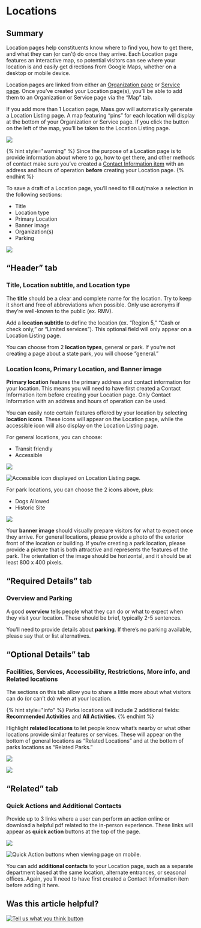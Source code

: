 # Locations

## Summary

Location pages help constituents know where to find you, how to get there, and what they can \(or can’t\) do once they arrive. Each Location page features an interactive map, so potential visitors can see where your location is and easily get directions from Google Maps, whether on a desktop or mobile device.

Location pages are linked from either an [Organization page](https://massgovdigital.gitbook.io/knowledge-base/content-types/organization-pages/general-org-page#map) or [Service page](https://massgovdigital.gitbook.io/knowledge-base/content-types/service-page#the-map-and-additional-info-tabs). Once you’ve created your Location page\(s\), you’ll be able to add them to an Organization or Service page via the “Map” tab.

If you add more than 1 Location page, Mass.gov will automatically generate a Location Listing page. A map featuring “pins” for each location will display at the bottom of your Organization or Service page. If you click the button on the left of the map, you’ll be taken to the Location Listing page.    


![](https://lh5.googleusercontent.com/IKt06n83R85TGtNX36TN1MsMjqTDFTt7MCqWrUexxxUB8KLmTZxE-lwv9O9toCu71xAaZOGRChhnwo1nrfYYiMfU3MBDvtbHqv4lgdiE62MXQaIIMfVm511E9t2BeMmXdIE26XcR)

{% hint style="warning" %}
Since the purpose of a Location page is to provide information about where to go, how to get there, and other methods of contact make sure you’ve created a [Contact Information item](https://massgovdigital.gitbook.io/knowledge-base/content-types/contact-information-items) with an address and hours of operation **before** creating your Location page.
{% endhint %}

To save a draft of a Location page, you’ll need to fill out/make a selection in the following sections:

* Title
* Location type
* Primary Location
* Banner image
* Organization\(s\)
* Parking

![](https://lh5.googleusercontent.com/AyL3km-PNqVA8ufXlgzY8f1H1l6SY-rduZM9DeJAamIzmZhzispLwAygOB6qJm6-uBUvRL83IEkg8He8gA0x7Y9vXEjY-7gUU7aZGKbjkMdpup8bhgzKvXed_fwSQBLhyw21YCxb)

## “Header” tab

### Title, Location subtitle, and Location type

The **title** should be a clear and complete name for the location. Try to keep it short and free of abbreviations when possible. Only use acronyms if they’re well-known to the public \(ex. RMV\).

Add a **location subtitle** to define the location \(ex. “Region 5,” “Cash or check only,” or “Limited services”\). This optional field will only appear on a Location Listing page.

You can choose from 2 **location types**, general or park. If you’re not creating a page about a state park, you will choose “general.”

### Location Icons, Primary Location, and Banner image

**Primary location** features the primary address and contact information for your location. This means you will need to have first created a Contact Information item before creating your Location page. Only Contact Information with an address and hours of operation can be used.

You can easily note certain features offered by your location by selecting **location icons**. These icons will appear on the Location page, while the accessible icon will also display on the Location Listing page.

For general locations, you can choose:

* Transit friendly
* Accessible

![](https://lh5.googleusercontent.com/VcJkc2Cr-twY6-cNc_R6B6beR24hMxoWRU2rzbLbcjBCC29MRTF1vDIZf8ge6r4eJhGd25Jw3UgZEMlQ9ddpCah0t_lmo5bjnbtUL89PdTYOpUVoLPO8zGeXEmOQiv5Ov37eMGtV)

![Accessible icon displayed on Location Listing page.](https://lh4.googleusercontent.com/ojA7zPVC-JaMCRPmCnPGfTvx5pHh0AsT1QX8gCOaz-Qe1WkNlNGOhZksSkJLTDe6hGbQfkkq1-5CxdTF8VODECB37_mYKs-z5JW5EysQYwn7MO2JWney_xJOUUZNolc4UujWqwEg)

For park locations, you can choose the 2 icons above, plus:

* Dogs Allowed
* Historic Site

![](https://lh4.googleusercontent.com/0Xnl0P538ria4br6eyVyXtHjStsDdgIZdFHJy12rMRG5N46K_Dg3wqsyu2feRsm-TNp_xPVwKuikx1FimyhLnPFxyY7nJaeFu04ObkRyEzvY6eFJksJZD3JcnJQSYNX7VYN7q_8X)

Your **banner image** should visually prepare visitors for what to expect once they arrive. For general locations, please provide a photo of the exterior front of the location or building. If you’re creating a park location, please provide a picture that is both attractive and represents the features of the park. The orientation of the image should be horizontal, and it should be at least 800 x 400 pixels.

## “Required Details” tab

### Overview and Parking

A good **overview** tells people what they can do or what to expect when they visit your location. These should be brief, typically 2-5 sentences.

You’ll need to provide details about **parking**. If there’s no parking available, please say that or list alternatives.

## “Optional Details” tab

### Facilities, Services, Accessibility, Restrictions, More info, and Related locations

The sections on this tab allow you to share a little more about what visitors can do \(or can’t do\) when at your location.

{% hint style="info" %}
Parks locations will include 2 additional fields: **Recommended Activities** and **All Activities**.
{% endhint %}

Highlight **related locations** to let people know what’s nearby or what other locations provide similar features or services. These will appear on the bottom of general locations as “Related Locations” and at the bottom of parks locations as “Related Parks.”

![](https://lh5.googleusercontent.com/MIBkA0b5lSdVGkF_L0i_U-1T6fCRVpi72owO9jasuj9RjeL5SqQtd2Q3GScPLSgr6rnjSRxFRbRWFRUYL0q9J5E9jLLxSuMybW5YkbiI_mmiFEv9uSK184eIu7k190kzvD2ZsPTL)

![](https://lh3.googleusercontent.com/Tf5zQeeCsV3oIC_cVcV6MnFGvDj8Azs6Bex9m8fmTblRiFjvD7CG1-TOGLPIPfEzPsP-YiNACFrWBqebS_kyuV8g81FD2mC7TM8t4IHYcIuW2LAoxSTmM_z2b3xYuoV354XjmyuT)

## “Related” tab

### Quick Actions and Additional Contacts

Provide up to 3 links where a user can perform an action online or download a helpful pdf related to the in-person experience. These links will appear as **quick action** buttons at the top of the page.  


![](https://lh6.googleusercontent.com/u2fmQjmKiDMLiWWs-KJyawZzev8FZ9fvBV4IDGbIbX92G7jW-o7SFEHWmJtOVbSOBeQjIIXKQsQoa1f4mi3F-RpR6a5gt-oTBaUGr0xihCGP4iPQhRX9YZGs1jCurAPwmoeHEUbj)

![Quick Action buttons when viewing page on mobile.](https://lh3.googleusercontent.com/UgdA-fDRplLnYV5AcFydBUvxfAQ32jMwa8qkKkdYHorH3nnWawLD4I68LYED0_aL1GZD03n0e4N5WUmCZHTa1OaSILf1zvTgSI7nIK5FERaE8pnrY9TiUH3Xri8jKdPcaAcYyDST)

You can add **additional contacts** to your Location page, such as a separate department based at the same location, alternate entrances, or seasonal offices. Again, you’ll need to have first created a Contact Information item before adding it here.

## Was this article helpful?

[![Tell us what you think button](https://blobscdn.gitbook.com/v0/b/gitbook-28427.appspot.com/o/assets%2F-LJ04qJGAHkvdE13BfdG%2F-LSz77NBAwnSNpMPT3df%2F-LSz7xSmyKXltd4avaCt%2FKB%20survey%20button%20POC%202.png?alt=media&token=8d071cab-8b95-48a3-a332-13e3fc8d9f96)](https://massgov.formstack.com/forms/mass_gov_knowledge_base_feedback?article=location-page)

